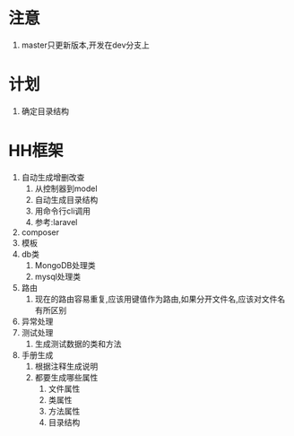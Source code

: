# 注意
1. master只更新版本,开发在dev分支上
# 计划
1. 确定目录结构
# HH框架

1. 自动生成增删改查
   1. 从控制器到model
   2. 自动生成目录结构
   3. 用命令行cli调用
   4. 参考:laravel
2. composer
3. 模板
4. db类
   1. MongoDB处理类
   2. mysql处理类
5. 路由
   1. 现在的路由容易重复,应该用键值作为路由,如果分开文件名,应该对文件名有所区别
6. 异常处理
7. 测试处理
   1. 生成测试数据的类和方法
8. 手册生成
   1. 根据注释生成说明
   2. 都要生成哪些属性
      1. 文件属性
      2. 类属性
      3. 方法属性
      4. 目录结构
